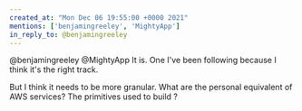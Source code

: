 ```yaml
---
created_at: "Mon Dec 06 19:55:00 +0000 2021"
mentions: ['benjamingreeley', 'MightyApp']
in_reply_to: @benjamingreeley
---
```


@benjamingreeley @MightyApp It is. One I've been following because I think it's the right track.

But I think it needs to be more granular. What are the personal equivalent of AWS services? The primitives used to build ?
